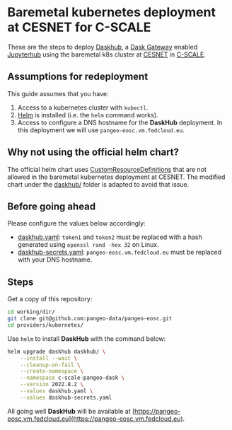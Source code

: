 # Baremetal kubernetes deployment at CESNET for C-SCALE

These are the steps to deploy [Daskhub](https://docs.dask.org/en/stable/deploying-kubernetes-helm.html#helm-install-dask-for-multiple-users),
a [Dask Gateway](https://gateway.dask.org/) enabled [Jupyterhub](https://jupyter.org/hub) using the 
baremetal k8s cluster at [CESNET](https://www.cesnet.cz/?lang=en) in [C-SCALE](https://c-scale.eu/).

## Assumptions for redeployment

This guide assumes that you have:

1. Access to a kubernetes cluster with `kubectl`.
2. [Helm](https://helm.sh/) is installed (i.e. the `helm` command works).
3. Access to configure a DNS hostname for the **DaskHub** deployment. In this deployment we will use `pangeo-eosc.vm.fedcloud.eu`.

## Why not using the official helm chart?

The official helm chart uses [CustomResourceDefinitions](https://kubernetes.io/docs/concepts/extend-kubernetes/api-extension/custom-resources/#customresourcedefinitions)
that are not allowed in the baremetal kubernetes deployment at CESNET. The modified chart
under the [daskhub/](./daskhub/) folder is adapted to avoid that issue.

## Before going ahead

Please configure the values below accordingly:

* [daskhub.yaml](./daskhub.yaml): `token1` and `token2` must be replaced with a hash generated using `openssl rand -hex 32` on Linux.
* [daskhub-secrets.yaml](./daskhub-secrets.yaml): `pangeo-eosc.vm.fedcloud.eu` must be replaced with your DNS hostname.

## Steps

Get a copy of this repository:

```bash
cd working/dir/
git clone git@github.com:pangeo-data/pangeo-eosc.git
cd providers/kubernetes/
```

Use `helm` to install **DaskHub** with the command below:

```bash
helm upgrade daskhub daskhub/ \
	--install --wait \
	--cleanup-on-fail \
	--create-namespace \
	--namespace c-scale-pangeo-dask \
	--version 2022.8.2 \
	--values daskhub.yaml \
	--values daskhub-secrets.yaml
```

All going well **DaskHub** will be available at [https://pangeo-eosc.vm.fedcloud.eu](https://pangeo-eosc.vm.fedcloud.eu).
